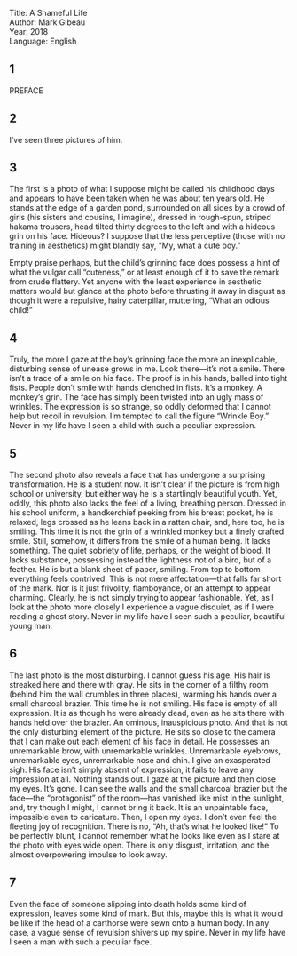 Title: A Shameful Life  
Author: Mark Gibeau  
Year: 2018  
Language: English  

## 1
PREFACE

## 2
I’ve seen three pictures of him.

## 3
The first is a photo of what I suppose might be called his childhood days and appears to have been taken when he was about ten years old. He stands at the edge of a garden pond, surrounded on all sides by a crowd of girls (his sisters and cousins, I imagine), dressed in rough-spun, striped hakama trousers, head tilted thirty degrees to the left and with a hideous grin on his face. Hideous? I suppose that the less perceptive (those with no training in aesthetics) might blandly say, “My, what a cute boy.”


Empty praise perhaps, but the child’s grinning face does possess a hint of what the vulgar call “cuteness,” or at least enough of it to save the remark from crude flattery. Yet anyone with the least experience in aesthetic matters would but glance at the photo before thrusting it away in disgust as though it were a repulsive, hairy caterpillar, muttering, “What an odious child!”

## 4
Truly, the more I gaze at the boy’s grinning face the more an inexplicable, disturbing sense of unease grows in me. Look there—it’s not a smile. There isn’t a trace of a smile on his face. The proof is in his hands, balled into tight fists. People don’t smile with hands clenched in fists. It’s a monkey. A monkey’s grin. The face has simply been twisted into an ugly mass of wrinkles. The expression is so strange, so oddly deformed that I cannot help but recoil in revulsion. I’m tempted to call the figure “Wrinkle Boy.” Never in my life have I seen a child with such a peculiar expression.

## 5
The second photo also reveals a face that has undergone a surprising transformation. He is a student now. It isn’t clear if the picture is from high school or university, but either way he is a startlingly beautiful youth. Yet, oddly, this photo also lacks the feel of a living, breathing person. Dressed in his school uniform, a handkerchief peeking from his breast pocket, he is relaxed, legs crossed as he leans back in a rattan chair, and, here too, he is smiling. This time it is not the grin of a wrinkled monkey but a finely crafted smile. Still, somehow, it differs from the smile of a human being. It lacks something. The quiet sobriety of life, perhaps, or the weight of blood. It lacks substance, possessing instead the lightness not of a bird, but of a feather. He is but a blank sheet of paper, smiling. From top to bottom everything feels contrived. This is not mere affectation—that falls far short of the mark. Nor is it just frivolity, flamboyance, or an attempt to appear charming. Clearly, he is not simply trying to appear fashionable. Yet, as I look at the photo more closely I experience a vague disquiet, as if I were reading a ghost story. Never in my life have I seen such a peculiar, beautiful young man.

## 6
The last photo is the most disturbing. I cannot guess his age. His hair is streaked here and there with gray. He sits in the corner of a filthy room (behind him the wall crumbles in three places), warming his hands over a small charcoal brazier. This time he is not smiling. His face is empty of all expression. It is as though he were already dead, even as he sits there with hands held over the brazier. An ominous, inauspicious photo. And that is not the only disturbing element of the picture. He sits so close to the camera that I can make out each element of his face in detail. He possesses an unremarkable brow, with unremarkable wrinkles. Unremarkable eyebrows, unremarkable eyes, unremarkable nose and chin. I give an exasperated sigh. His face isn’t simply absent of expression, it fails to leave any impression at all. Nothing stands out. I gaze at the picture and then close my eyes. It’s gone. I can see the walls and the small charcoal brazier but the face—the “protagonist” of the room—has vanished like mist in the sunlight, and, try though I might, I cannot bring it back. It is an unpaintable face, impossible even to caricature. Then, I open my eyes. I don’t even feel the fleeting joy of recognition. There is no, “Ah, that’s what he looked like!” To be perfectly blunt, I cannot remember what he looks like even as I stare at the photo with eyes wide open. There is only disgust, irritation, and the almost overpowering impulse to look away.

## 7
Even the face of someone slipping into death holds some kind of expression, leaves some kind of mark. But this, maybe this is what it would be like if the head of a carthorse were sewn onto a human body. In any case, a vague sense of revulsion shivers up my spine. Never in my life have I seen a man with such a peculiar face.
